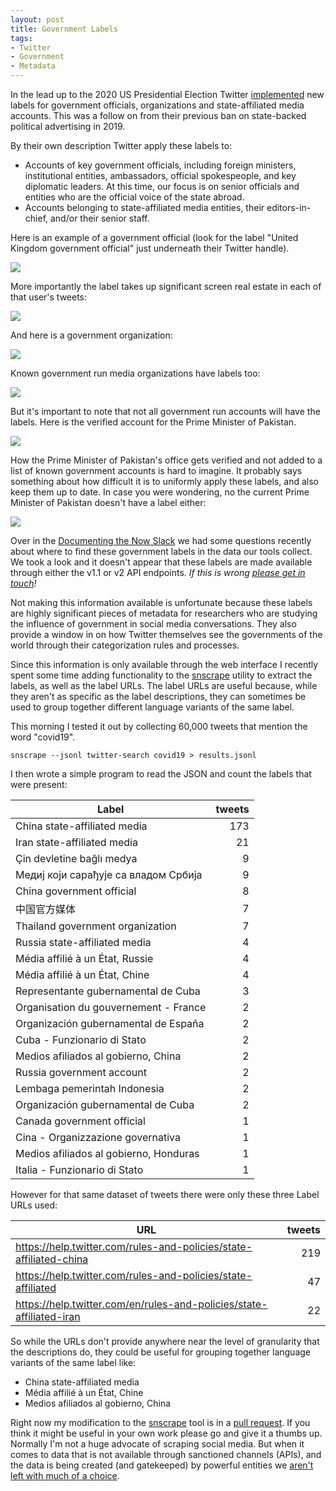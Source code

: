 ```yaml
---
layout: post
title: Government Labels
tags:
- Twitter
- Government
- Metadata
---
```


In the lead up to the 2020 US Presidential Election Twitter [implemented] new
labels for government officials, organizations and state-affiliated media
accounts. This was a follow on from their previous ban on state-backed
political advertising in 2019.

By their own description Twitter apply these labels to:

* Accounts of key government officials, including foreign ministers,
  institutional entities, ambassadors, official spokespeople, and key
  diplomatic leaders. At this time, our focus is on senior officials and
  entities who are the official voice of the state abroad.
* Accounts belonging to state-affiliated media entities, their
  editors-in-chief, and/or their senior staff.

Here is an example of a government official (look for the label "United Kingdom
government official" just underneath their Twitter handle).

<a href="https://twitter.com/BorisJohnson"><img src="/images/twitter-borisjohnson.png"></a>

More importantly the label takes up significant screen real estate in each of
that user's tweets:

<a href="https://twitter.com/BorisJohnson"><img src="/images/twitter-borisjohnson-tweet.png"></a>

And here is a government organization:

<a href="https://twitter.com/KremlinRussia_E"><img src="/images/twitter-kremlinrussia_e.png"></a>

Known government run media organizations have labels too:

<a href="https://twitter.com/rt_com"><img src="/images/twitter-rt_com.png"></a>

But it's important to note that not all government run accounts will have the
labels. Here is the verified account for the Prime Minister of Pakistan.

<a href="https://twitter.com/PakPMO"><img src="/images/twitter-pakpmo.png"></a>

How the Prime Minister of Pakistan's office gets verified and not added to
a list of known government accounts is hard to imagine. It probably says
something about how difficult it is to uniformly apply these labels, and also
keep them up to date. In case you were wondering, no the current Prime Minister
of Pakistan doesn't have a label either:

<a href="https://twitter.com/ImranKhanPTI"><img src="/images/twitter-imrankhanpti.png"></a>

Over in the [Documenting the Now Slack] we had some questions recently about
where to find these government labels in the data our tools collect. We took
a look and it doesn't appear that these labels are made available through
either the v1.1 or v2 API endpoints. *If this is wrong [please get in
touch](mailto:info@docnow.io)!*

Not making this information available is unfortunate because these labels are
highly significant pieces of metadata for researchers who are studying the
influence of government in social media conversations. They also provide
a window in on how Twitter themselves see the governments of the world through
their categorization rules and processes.

Since this information is only available through the web interface I recently
spent some time adding functionality to the [snscrape] utility to extract the
labels, as well as the label URLs. The label URLs are useful because, while
they aren't as specific as the label descriptions, they can sometimes be used
to group together different language variants of the same label.

This morning I tested it out by collecting 60,000 tweets that mention the word
"covid19".

    snscrape --jsonl twitter-search covid19 > results.jsonl

I then wrote a simple program to read the JSON and count the labels that were present:

| Label                        | tweets |
| ---------------------------- | ---:|
| China state-affiliated media | 173 |
| Iran state-affiliated media | 21 |
| Çin devletine bağlı medya | 9 |
| Медиј који сарађује са владом Србија | 9 |
| China government official | 8 |
| 中国官方媒体 | 7 |
| Thailand government organization | 7 |
| Russia state-affiliated media | 4 |
| Média affilié à un État, Russie | 4 |
| Média affilié à un État, Chine | 4 |
| Representante gubernamental de Cuba | 3 |
| Organisation du gouvernement - France | 2 |
| Organización gubernamental de España | 2 |
| Cuba - Funzionario di Stato | 2 |
| Medios afiliados al gobierno, China | 2 |
| Russia government account | 2 |
| Lembaga pemerintah Indonesia | 2 |
| Organización gubernamental de Cuba | 2 |
| Canada government official | 1 |
| Cina - Organizzazione governativa | 1 |
| Medios afiliados al gobierno, Honduras | 1 |
| Italia - Funzionario di Stato | 1 |

However for that same dataset of tweets there were only these three Label URLs used:

| URL | tweets |
| --- | ------:|
| https://help.twitter.com/rules-and-policies/state-affiliated-china | 219 |
| https://help.twitter.com/rules-and-policies/state-affiliated | 47 |
| https://help.twitter.com/en/rules-and-policies/state-affiliated-iran | 22 |

So while the URLs don't provide anywhere near the level of granularity that the
descriptions do, they could be useful for grouping together language variants
of the same label like:

* China state-affiliated media 
* Média affilié à un État, Chine
* Medios afiliados al gobierno, China

Right now my modification to the [snscrape] tool is in a [pull request]. If you
think it might be useful in your own work please go and give it a thumbs up.
Normally I'm not a huge advocate of scraping social media. But when it comes to
data that is not available through sanctioned channels (APIs), and the data is
being created (and gatekeeped) by powerful entities we [aren't left with
much of a choice].

[implemented]: https://blog.twitter.com/en_us/topics/product/2020/new-labels-for-government-and-state-affiliated-media-accounts
[snscrape]: https://github.com/JustAnotherArchivist
[pull request]: https://github.com/JustAnotherArchivist/snscrape/pull/280
[aren't left with much of a choice]: https://inkdroid.org/2021/05/17/apicalypse-notes/
[Documenting the Now Slack]: https://bit.ly/docnow-slack
